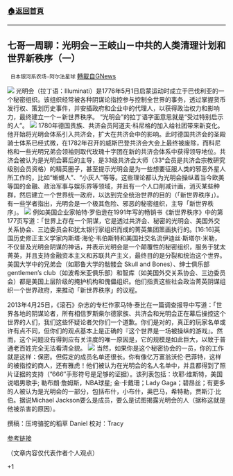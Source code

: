 ###  [:house:返回首頁](https://github.com/ourhimalayas/txt)
---


## 七哥一周聊：光明会－王岐山－中共的人类清理计划和世界新秩序（一）
` 日本银河系农场-阿尔法星球` [轉載自GNews](https://gnews.org/zh-hans/1521329/)

![](https://assets.gnews.org/wp-content/uploads/2021/09/mission.jpg)
光明会（拉丁语：Illuminati）是1776年5月1日启蒙运动时成立于巴伐利亚的一个秘密组织。该组织经常被各种阴谋论指控参与控制全世界的事务，透过掌握货币发行权、策划历史事件，并安插政府和企业中的代理人，以获得政治权力和影响力，最终建立一个－新世界秩序。 “光明会”的拉丁语字面意思就是“受过特别启示的人”。
![](https://assets.gnews.org/wp-content/uploads/2021/09/图片2-10.png)
1780年德国贵族、共济会员阿道夫·科尼格的加入给社团带来新变化。他开始将光明会体系引入共济会，扩大在共济会中的影响。此时德国共济会的圣殿骑士体系已经式微，在1782年召开的威斯巴登共济会大会上最终被废除，而科尼格和一些光明兄弟会领袖则取代玫瑰十字团在新的共济会体系中获得领导地位。共济会被认为是光明会幕后的主导，是33级共济会大师（33°会员是共济会宗教研究级别会员资格）的精英圈子，甚至提示光明会是为一些想要征服人类的邪恶外星人所工作的，比如“蜥蜴人”、“小灰人”等等。这些理论都认为光明会操纵着当今欧美等国的金融、政治军事与娱乐界等领域，并且有一个人口削减计画，消灭某些种群，然后建立一个世界统一政府，以达到完全统治世界的目的（「新世界秩序」）。有一些学者指出，光明会是一个极其危险、邪恶的秘密组织，主导「新世界秩序」。
![](https://assets.gnews.org/wp-content/uploads/2021/09/图片1-20.png)
例如美国企业家帕特·罗伯逊在1991年写的畅销书《新世界秩序》中的第177页写道：「世界上存在一个阴谋，它是透过共济会、秘密的光明会、美国外交关系协会、三边委员会和犹太银行家组织而成的菁英集团策画执行的。[16:16]英国历史修正主义学家内斯塔·海伦·韦伯斯特和美国社交名流伊迪丝·斯塔尔·米勒，不仅普及光明会阴谋的神话，并表示光明会是一个颠覆性的秘密组织，服务于犹太菁英，并且支持金融资本主义和苏联共产主义，最终目的是分裂和统治这个世界。美国大学中的兄弟会（如耶鲁大学的骷髅会 Skull and Bones）、绅士俱乐部gentlemen’s club（如波希米亚俱乐部）和智库（如美国外交关系协会、三边委员会）都是美国上层阶级的掩护机构和傀儡组织。他们指责这些社会政治菁英阴谋组织一个世界政府，来推动「新世界秩序」的议程。

2013年4月25日，《滚石》杂志的专栏作家马特·泰比在一篇调查报导中写道：「世界各地的阴谋论者，所有相信罗斯柴尔德家族、共济会和光明会正在幕后操控这个世界的人们，我们这些怀疑论者欠你们一个道歉。你们是对的，真正的玩家名单或许有点不同，但你们的观点基本上是正确的『这个世界是一场被操纵的游戏』。然而，这个问题没有得到应有关注度的唯一原因是，它的规模是如此巨大，以致于普通老百姓完全无法看清全貌。
![](https://assets.gnews.org/wp-content/uploads/2021/09/图片4.png)
当然，如果你是这个秘密协会的一员，你的工作就是这样：保密。但假定的成员名单还很长。你有像亿万富翁沃伦·巴菲特，这样的被指控的商人，还有雅虎！他们被认为在光明会的名人名单中，并且都得到了照片证据的支持（”666″手形符号是足够的证据）。该列表包括：坎耶·维斯特，美国说唱男歌手; 勒布朗·詹姆斯，NBA球星; 金·卡戴珊；Lady Gaga；碧昂丝；有更多的人被认为是光明会的一部分，包括布什，小布什，奥巴马，希特勒，贾斯汀·比伯。据说Michael Jackson要么是成员，要么是试图揭露光明会的人（据称这就是他被杀害的原因）。

撰稿：压垮骆驼的稻草 Daniel
校对：Tracy

[参考链接](https://www.complex.com/pop-culture/2018/09/what-is-the-illuminati-conspiracy-and-who-are-its-members/mission)

（文章内容仅代表作者个人观点）



+1
